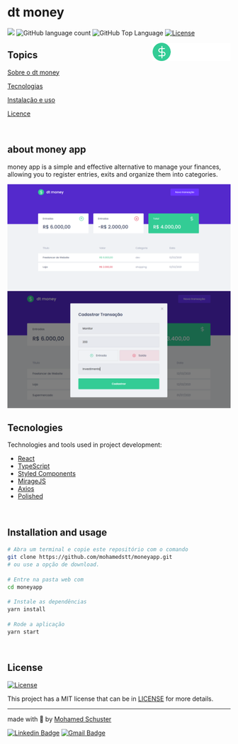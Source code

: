 # dt money

<p>
  <img src="https://img.shields.io/badge/made%20by-RAFAEL%20MARTINS-ff512f?style=flat-square">
  <img alt="GitHub language count" src="https://img.shields.io/github/languages/count/martins-rafael/dtmoney?color=ff512f&style=flat-square">
  <img alt="GitHub Top Language" src="https://img.shields.io/github/languages/top/martins-rafael/dtmoney?color=ff512f&style=flat-square">
  <a href="https://opensource.org/licenses/MIT">
    <img alt="License" src="https://img.shields.io/badge/license-MIT-ff512f?style=flat-square">
  </a>
  
</p>

<img align="right" src="src/assets/logo.svg" width="35%" alt="dt money">

## Topics

[Sobre o dt money](#about-moneyapp)

[Tecnologias](#tecnologies)

[Instalação e uso](#installation-and-usage)

[Licence](#license)

<br>

## about money app

money app is a simple and effective alternative to manage your finances, allowing you to register entries, exits and organize them into categories.
<br>

<p align="center">
  <img src=".github/dtmoney1.png" alt="Página inicial">
  <img src=".github/dtmoney2.png" alt="Página inicial">
</p>

## Tecnologies

Technologies and tools used in project development:

- [React](https://reactjs.org/)
- [TypeScript](https://www.typescriptlang.org/)
- [Styled Components](https://styled-components.com/)
- [MirageJS](https://miragejs.com/)
- [Axios](https://github.com/axios/axios)
- [Polished](https://polished.js.org/)

<br>

## Installation and usage

```bash
# Abra um terminal e copie este repositório com o comando
git clone https://github.com/mohamedstt/moneyapp.git
# ou use a opção de download.

# Entre na pasta web com
cd moneyapp

# Instale as dependências
yarn install

# Rode a aplicação
yarn start
```

<br>

## License

<a href="https://opensource.org/licenses/MIT">
    <img alt="License" src="https://img.shields.io/badge/license-MIT-ff512f?style=flat-square">
</a>

<br>

This project has a MIT license that can be in [LICENSE](/LICENSE) for more details.

---

made with :orange_heart: by [Mohamed Schuster](https://github.com/mohamedstt)

[![Linkedin Badge](https://img.shields.io/badge/-Rafael%20Martins-ff512f?style=flat-square&logo=Linkedin&logoColor=white&link=https://www.linkedin.com/in/mohamed-schuster/)](https://www.linkedin.com/in/mohamed-schuster/)
[![Gmail Badge](https://img.shields.io/badge/-mohamedschof@gmail.com-ff512f?style=flat-square&logo=Gmail&logoColor=white&link=mailto:mohamedschof@gmail.com)](mailto:mohamedschof@gmail.com)
